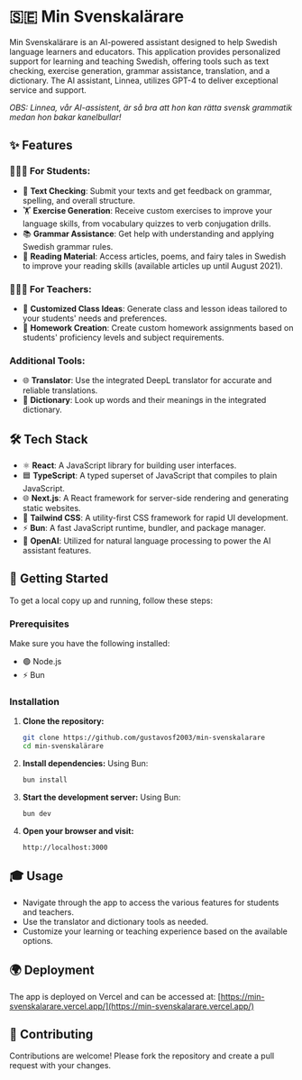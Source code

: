# 🇸🇪 Min Svenskalärare

Min Svenskalärare is an AI-powered assistant designed to help Swedish language learners and educators. This application provides personalized support for learning and teaching Swedish, offering tools such as text checking, exercise generation, grammar assistance, translation, and a dictionary. The AI assistant, Linnea, utilizes GPT-4 to deliver exceptional service and support.

*OBS: Linnea, vår AI-assistent, är så bra att hon kan rätta svensk grammatik medan hon bakar kanelbullar!*

## ✨ Features

### 👨🏻‍🎓 For Students:
- 📝 **Text Checking**: Submit your texts and get feedback on grammar, spelling, and overall structure.
- 🏋️ **Exercise Generation**: Receive custom exercises to improve your language skills, from vocabulary quizzes to verb conjugation drills.
- 📚 **Grammar Assistance**: Get help with understanding and applying Swedish grammar rules.
- 📖 **Reading Material**: Access articles, poems, and fairy tales in Swedish to improve your reading skills (available articles up until August 2021).

### 🧑🏻‍🏫 For Teachers:
- 🏫 **Customized Class Ideas**: Generate class and lesson ideas tailored to your students' needs and preferences.
- 📝 **Homework Creation**: Create custom homework assignments based on students' proficiency levels and subject requirements.

### Additional Tools:
- 🌐 **Translator**: Use the integrated DeepL translator for accurate and reliable translations.
- 📘 **Dictionary**: Look up words and their meanings in the integrated dictionary.

## 🛠 Tech Stack

- ⚛️ **React**: A JavaScript library for building user interfaces.
- 🟦 **TypeScript**: A typed superset of JavaScript that compiles to plain JavaScript.
- 🌐 **Next.js**: A React framework for server-side rendering and generating static websites.
- 🎨 **Tailwind CSS**: A utility-first CSS framework for rapid UI development.
- ⚡ **Bun**: A fast JavaScript runtime, bundler, and package manager.
- 🤖 **OpenAI**: Utilized for natural language processing to power the AI assistant features.

## 🚀 Getting Started

To get a local copy up and running, follow these steps:

### Prerequisites

Make sure you have the following installed:

- 🟢 Node.js
- ⚡ Bun

### Installation

1. **Clone the repository:**
    ```bash
    git clone https://github.com/gustavosf2003/min-svenskalarare
    cd min-svenskalärare
    ```

2. **Install dependencies:**
    Using Bun:
    ```bash
    bun install
    ```

3. **Start the development server:**
    Using Bun:
    ```bash
    bun dev
    ```

4. **Open your browser and visit:**
    ```
    http://localhost:3000
    ```

## 🎓 Usage

- Navigate through the app to access the various features for students and teachers.
- Use the translator and dictionary tools as needed.
- Customize your learning or teaching experience based on the available options.

## 🌍 Deployment

The app is deployed on Vercel and can be accessed at:
[https://min-svenskalarare.vercel.app/](https://min-svenskalarare.vercel.app/)

## 🤝 Contributing

Contributions are welcome! Please fork the repository and create a pull request with your changes.
